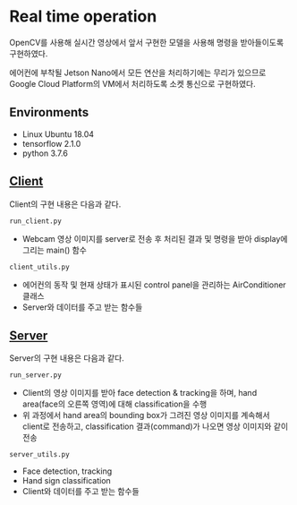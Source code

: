 # Real time operation

OpenCV를 사용해 실시간 영상에서 앞서 구현한 모델을 사용해 명령을 받아들이도록 구현하였다.

에어컨에 부착될 Jetson Nano에서 모든 연산을 처리하기에는 무리가 있으므로 Google Cloud Platform의 VM에서 처리하도록 소켓 통신으로 구현하였다.

## Environments
- Linux Ubuntu 18.04
- tensorflow 2.1.0
- python 3.7.6

## [Client](./Client)
Client의 구현 내용은 다음과 같다.

`run_client.py`
- Webcam 영상 이미지를 server로 전송 후 처리된 결과 및 명령을 받아 display에 그리는 main() 함수

`client_utils.py`
- 에어컨의 동작 및 현재 상태가 표시된 control panel을 관리하는 AirConditioner 클래스
- Server와 데이터를 주고 받는 함수들

## [Server](./Server)
Server의 구현 내용은 다음과 같다.

`run_server.py`
- Client의 영상 이미지를 받아 face detection & tracking을 하며, hand area(face의 오른쪽 영역)에 대해 classification을 수행
- 위 과정에서 hand area의 bounding box가 그려진 영상 이미지를 계속해서 client로 전송하고, classification 결과(command)가 나오면 영상 이미지와 같이 전송

`server_utils.py`
- Face detection, tracking
- Hand sign classification
- Client와 데이터를 주고 받는 함수들
